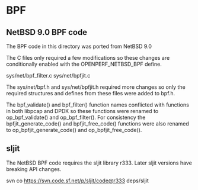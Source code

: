 # BPF

## NetBSD 9.0 BPF code
The BPF code in this directory was ported from NetBSD 9.0

The C files only required a few modifications so these changes
are conditionally enabled with the OPENPERF_NETBSD_BPF define.

sys/net/bpf_filter.c
sys/net/bpfjit.c

The sys/net/bpf.h and sys/net/bpfjit.h required more changes so only
the required structures and defines from these files were added to bpf.h.

The bpf_validate() and bpf_filter() function names conflicted
with functions in both libpcap and DPDK so these functions
were renamed to op_bpf_validate() and op_bpf_filter().
For consistency the bpfjit_generate_code() and bpfjit_free_code()
functions were also renamed to op_bpfjit_generate_code() and
op_bpfjit_free_code().

## sljit
The NetBSD BPF code requires the sljit library r333.
Later sljit versions have breaking API changes.

svn co https://svn.code.sf.net/p/sljit/code@r333 deps/sljit

